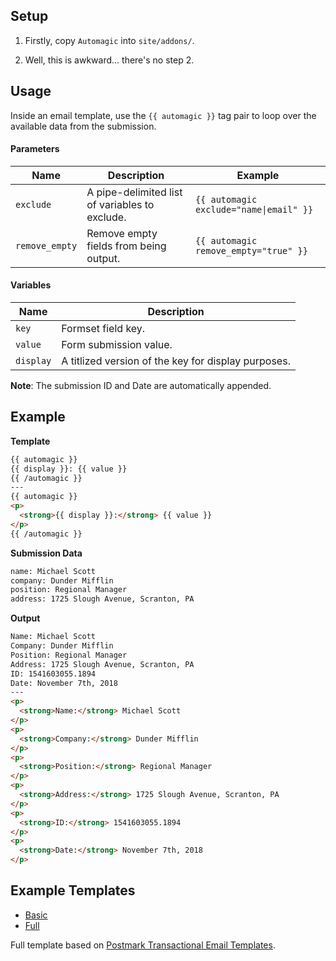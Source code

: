 ## Setup

1) Firstly, copy `Automagic` into `site/addons/`.

2) Well, this is awkward... there's no step 2.

## Usage

Inside an email template, use the `{{ automagic }}` tag pair to loop over the available data
from the submission.

#### Parameters

| Name | Description | Example |
|------|-------------|---------|
| `exclude` | A pipe-delimited list of variables to exclude. | `{{ automagic exclude="name\|email" }}` |
| `remove_empty` | Remove empty fields from being output. | `{{ automagic remove_empty="true" }}` |

#### Variables

| Name | Description |
|------|-------------|
| `key` | Formset field key. |
| `value` | Form submission value. |
| `display` | A titlized version of the key for display purposes. |

**Note**: The submission ID and Date are automatically appended.

## Example

**Template**

```html
{{ automagic }}
{{ display }}: {{ value }}
{{ /automagic }}
---
{{ automagic }}
<p>
  <strong>{{ display }}:</strong> {{ value }}
</p>
{{ /automagic }}
```

**Submission Data**

```html
name: Michael Scott
company: Dunder Mifflin
position: Regional Manager
address: 1725 Slough Avenue, Scranton, PA
```

**Output**

```html
Name: Michael Scott
Company: Dunder Mifflin
Position: Regional Manager
Address: 1725 Slough Avenue, Scranton, PA
ID: 1541603055.1894
Date: November 7th, 2018
---
<p>
  <strong>Name:</strong> Michael Scott
</p>
<p>
  <strong>Company:</strong> Dunder Mifflin
</p>
<p>
  <strong>Position:</strong> Regional Manager
</p>
<p>
  <strong>Address:</strong> 1725 Slough Avenue, Scranton, PA
</p>
<p>
  <strong>ID:</strong> 1541603055.1894
</p>
<p>
  <strong>Date:</strong> November 7th, 2018
</p>
```

## Example Templates

- [Basic](https://github.com/serieseight/statamic-automagic/blob/master/examples/basic.html)
- [Full](https://github.com/serieseight/statamic-automagic/blob/master/examples/full.html)

Full template based on [Postmark Transactional Email Templates](https://github.com/wildbit/postmark-templates).
